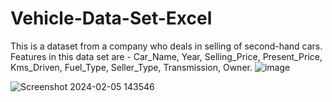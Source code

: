 # Vehicle-Data-Set-Excel

This is a dataset from a company who deals in selling of second-hand cars. Features in this data set are - Car_Name, Year, Selling_Price,	Present_Price, Kms_Driven, Fuel_Type, Seller_Type, Transmission, Owner.
![image](https://github.com/kanishkagargg/Vehicle-Data-Set-Excel/assets/140965958/41a72c46-8ffb-4259-ba5c-3b0c10cd8de5)

![Screenshot 2024-02-05 143546](https://github.com/kanishkagargg/Vehicle-Data-Set-Excel/assets/140965958/45b83732-1782-4a20-9c7e-482911239454)
